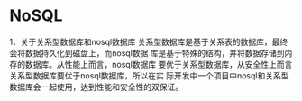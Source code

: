 # NoSQL

1．关于关系型数据库和nosql数据库 关系型数据库是基于关系表的数据库，最终会将数据持久化到磁盘上，而nosql数据 库是基于特殊的结构，并将数据存储到内存的数据库。从性能上而言，nosql数据库 要优于关系型数据库，从安全性上而言关系型数据库要优于nosql数据库，所以在实 际开发中一个项目中nosql和关系型数据库会一起使用，达到性能和安全性的双保证。




